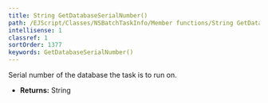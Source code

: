 ```yaml
---
title: String GetDatabaseSerialNumber()
path: /EJScript/Classes/NSBatchTaskInfo/Member functions/String GetDatabaseSerialNumber()
intellisense: 1
classref: 1
sortOrder: 1377
keywords: GetDatabaseSerialNumber()
---
```



Serial number of the database the task is to run on.



* **Returns:** String


